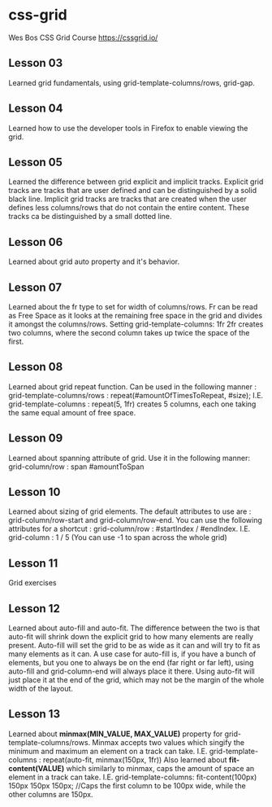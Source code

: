 # css-grid
Wes Bos CSS Grid Course
https://cssgrid.io/

## Lesson 03
Learned grid fundamentals, using grid-template-columns/rows, grid-gap.

## Lesson 04
Learned how to use the developer tools in Firefox to enable viewing the grid.

## Lesson 05
Learned the difference between grid explicit and implicit tracks. 
Explicit grid tracks are tracks that are user defined and can be distinguished by a solid black line.
Implicit grid tracks are tracks that are created when the user defines less columns/rows that do not contain the entire content. These tracks ca be distinguished by a small dotted line.

## Lesson 06
Learned about grid auto property and it's behavior.

## Lesson 07
Learned about the fr type to set for width of columns/rows. Fr can be read as Free Space as it looks at the remaining free space in the grid and divides it amongst the columns/rows. Setting grid-template-columns: 1fr 2fr creates two columns, where the second column takes up twice the space of the first.

## Lesson 08
Learned about grid repeat function. Can be used in the following manner : grid-template-columns/rows : repeat(#amountOfTimesToRepeat, #size);
I.E. grid-template-columns : repeat(5, 1fr) creates 5 columns, each one taking the same equal amount of free space.

## Lesson 09
Learned about spanning attribute of grid. Use it in the following manner: grid-column/row : span #amountToSpan

## Lesson 10
Learned about sizing of grid elements. The default attributes to use are : grid-column/row-start and grid-column/row-end. You can use the following attributes for a shortcut : grid-column/row : #startIndex / #endIndex. I.E. grid-column : 1 / 5 (You can use -1 to span across the whole grid)

## Lesson 11
Grid exercises

## Lesson 12
Learned about auto-fill and auto-fit. The difference between the two is that auto-fit will shrink down the explicit grid to how many elements are really present. Auto-fill will set the grid to be as wide as it can and will try to fit as many elements as it can. A use case for auto-fill is, if you have a bunch of elements, but you one to always be on the end (far right or far left), using auto-fill and grid-column-end will always place it there. Using auto-fit will just place it at the end of the grid, which may not be the margin of the whole width of the layout.

## Lesson 13
Learned about **minmax(MIN_VALUE, MAX_VALUE)** property for grid-template-columns/rows. Minmax accepts two values which singify the minimum and maximum an element on a track can take. I.E. grid-template-columns : repeat(auto-fit, minmax(150px, 1fr))
Also learned about **fit-content(VALUE)** which similarly to minmax, caps the amount of space an element in a track can take. I.E. grid-template-columns: fit-content(100px) 150px 150px 150px; //Caps the first column to be 100px wide, while the other columns are 150px.